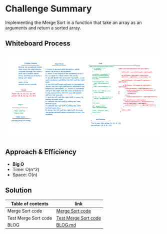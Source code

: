 # Challenge Summary
Implementing the Merge Sort in a function that take an array as an arguments and return a sorted array.

## Whiteboard Process
![Merge Sort](code27.png)

## Approach & Efficiency
- **Big O**
- Time: O(n^2)
- Space: O(n)

## Solution

Table of contents | link 
--------------- | --------------- 
Merge Sort code | [Merge Sort code](app\src\main\java\codeChallenge27\MergSort.java)
Test Merge Sort code | [Test Merge Sort code](app\src\test\java\codeChallenge27\AppTest.java)
BLOG | [BLOG.md](BLOG.md)